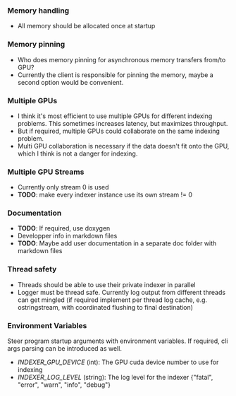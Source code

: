 ### Memory handling

* All memory should be allocated once at startup

### Memory pinning

* Who does memory pinning for asynchronous memory transfers from/to GPU?
* Currently the client is responsible for pinning the memory, maybe a second option would be convenient.

### Multiple GPUs

* I think it's most efficient to use multiple GPUs for different indexing problems. This sometimes increases latency, but maximizes throughput.
* But if required, multiple GPUs could collaborate on the same indexing problem.
* Multi GPU collaboration is necessary if the data doesn't fit onto the GPU, which I think is not a danger for indexing.

### Multiple GPU Streams

* Currently only stream 0 is used
* **TODO**: make every indexer instance use its own stream != 0

### Documentation

* **TODO**: If required, use doxygen
* Developper info in markdown files
* **TODO**: Maybe add user documentation in a separate doc folder with markdown files

### Thread safety

* Threads should be able to use their private indexer in parallel
* Logger must be thread safe. Currently log output from different threads can get mingled (if required implement per thread log cache, e.g. ostringstream, with coordinated flushing to final destination)

### Environment Variables

Steer program startup arguments with environment variables. If required, cli args parsing can be introduced as well.

* *INDEXER_GPU_DEVICE* (int): The GPU cuda device number to use for indexing
* *INDEXER_LOG_LEVEL* (string): The log level for the indexer {"fatal", "error", "warn", "info", "debug"}
